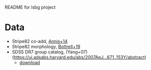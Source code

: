 README for lsbg project

# Data

* Stripe82 co-add, [Annis+14](https://ui.adsabs.harvard.edu/abs/2014ApJ...794..120A/abstract)
* Stripe82 morphology, [Bottrell+19](https://ui.adsabs.harvard.edu/abs/2019MNRAS.486..390B/abstract)
* SDSS DR7 group catalog, (Yang+07)(https://ui.adsabs.harvard.edu/abs/2007ApJ...671..153Y/abstract)
    - [download](https://gax.sjtu.edu.cn/data/Group.html)

